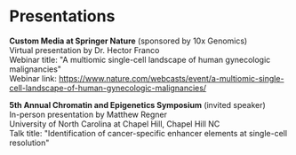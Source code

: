 # Presentations

**Custom Media at Springer Nature** (sponsored by 10x Genomics)\
Virtual presentation by Dr. Hector Franco\
Webinar title: "A multiomic single-cell landscape of human gynecologic malignancies"\
Webinar link: https://www.nature.com/webcasts/event/a-multiomic-single-cell-landscape-of-human-gynecologic-malignancies/

**5th Annual Chromatin and Epigenetics Symposium** (invited speaker)\
In-person presentation by Matthew Regner\
University of North Carolina at Chapel Hill, Chapel Hill NC\
Talk title: "Identification of cancer-specific enhancer elements at single-cell resolution"
